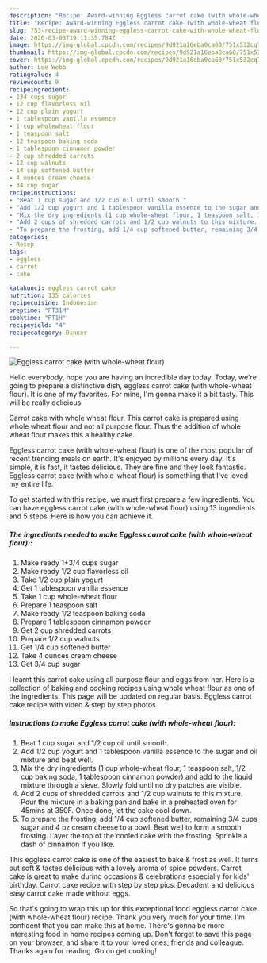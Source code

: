 ```yaml
---
description: "Recipe: Award-winning Eggless carrot cake (with whole-wheat flour)"
title: "Recipe: Award-winning Eggless carrot cake (with whole-wheat flour)"
slug: 753-recipe-award-winning-eggless-carrot-cake-with-whole-wheat-flour
date: 2020-03-03T19:11:35.784Z
image: https://img-global.cpcdn.com/recipes/9d921a16eba0ca60/751x532cq70/eggless-carrot-cake-with-whole-wheat-flour-recipe-main-photo.jpg
thumbnail: https://img-global.cpcdn.com/recipes/9d921a16eba0ca60/751x532cq70/eggless-carrot-cake-with-whole-wheat-flour-recipe-main-photo.jpg
cover: https://img-global.cpcdn.com/recipes/9d921a16eba0ca60/751x532cq70/eggless-carrot-cake-with-whole-wheat-flour-recipe-main-photo.jpg
author: Lee Webb
ratingvalue: 4
reviewcount: 9
recipeingredient:
- 134 cups sugar
- 12 cup flavorless oil
- 12 cup plain yogurt
- 1 tablespoon vanilla essence
- 1 cup wholewheat flour
- 1 teaspoon salt
- 12 teaspoon baking soda
- 1 tablespoon cinnamon powder
- 2 cup shredded carrots
- 12 cup walnuts
- 14 cup softened butter
- 4 ounces cream cheese
- 34 cup sugar
recipeinstructions:
- "Beat 1 cup sugar and 1/2 cup oil until smooth."
- "Add 1/2 cup yogurt and 1 tablespoon vanilla essence to the sugar and oil mixture and beat well."
- "Mix the dry ingredients (1 cup whole-wheat flour, 1 teaspoon salt, 1/2 cup baking soda, 1 tablespoon cinnamon powder) and add to the liquid mixture through a sieve. Slowly fold until no dry patches are visible."
- "Add 2 cups of shredded carrots and 1/2 cup walnuts to this mixture. Pour the mixture in a baking pan and bake in a preheated oven for 45mins at 350F. Once done, let the cake cool down."
- "To prepare the frosting, add 1/4 cup softened butter, remaining 3/4 cups sugar and 4 oz cream cheese to a bowl. Beat well to form a smooth frosting. Layer the top of the cooled cake with the frosting. Sprinkle a dash of cinnamon if you like."
categories:
- Resep
tags:
- eggless
- carrot
- cake

katakunci: eggless carrot cake
nutrition: 135 calories
recipecuisine: Indonesian
preptime: "PT31M"
cooktime: "PT1H"
recipeyield: "4"
recipecategory: Dinner

---
```



![Eggless carrot cake (with whole-wheat flour)](https://img-global.cpcdn.com/recipes/9d921a16eba0ca60/751x532cq70/eggless-carrot-cake-with-whole-wheat-flour-recipe-main-photo.jpg)

Hello everybody, hope you are having an incredible day today. Today, we're going to prepare a distinctive dish, eggless carrot cake (with whole-wheat flour). It is one of my favorites. For mine, I'm gonna make it a bit tasty. This will be really delicious.

Carrot cake with whole wheat flour. This carrot cake is prepared using whole wheat flour and not all purpose flour. Thus the addition of whole wheat flour makes this a healthy cake.

Eggless carrot cake (with whole-wheat flour) is one of the most popular of recent trending meals on earth. It's enjoyed by millions every day. It's simple, it is fast, it tastes delicious. They are fine and they look fantastic. Eggless carrot cake (with whole-wheat flour) is something that I've loved my entire life.


To get started with this recipe, we must first prepare a few ingredients. You can have eggless carrot cake (with whole-wheat flour) using 13 ingredients and 5 steps. Here is how you can achieve it.

##### The ingredients needed to make Eggless carrot cake (with whole-wheat flour)::

1. Make ready 1+3/4 cups sugar
1. Make ready 1/2 cup flavorless oil
1. Take 1/2 cup plain yogurt
1. Get 1 tablespoon vanilla essence
1. Take 1 cup whole-wheat flour
1. Prepare 1 teaspoon salt
1. Make ready 1/2 teaspoon baking soda
1. Prepare 1 tablespoon cinnamon powder
1. Get 2 cup shredded carrots
1. Prepare 1/2 cup walnuts
1. Get 1/4 cup softened butter
1. Take 4 ounces cream cheese
1. Get 3/4 cup sugar


I learnt this carrot cake using all purpose flour and eggs from her. Here is a collection of baking and cooking recipes using whole wheat flour as one of the ingredients. This page will be updated on regular basis. Eggless carrot cake recipe with video &amp; step by step photos. 

##### Instructions to make Eggless carrot cake (with whole-wheat flour):

1. Beat 1 cup sugar and 1/2 cup oil until smooth.
1. Add 1/2 cup yogurt and 1 tablespoon vanilla essence to the sugar and oil mixture and beat well.
1. Mix the dry ingredients (1 cup whole-wheat flour, 1 teaspoon salt, 1/2 cup baking soda, 1 tablespoon cinnamon powder) and add to the liquid mixture through a sieve. Slowly fold until no dry patches are visible.
1. Add 2 cups of shredded carrots and 1/2 cup walnuts to this mixture. Pour the mixture in a baking pan and bake in a preheated oven for 45mins at 350F. Once done, let the cake cool down.
1. To prepare the frosting, add 1/4 cup softened butter, remaining 3/4 cups sugar and 4 oz cream cheese to a bowl. Beat well to form a smooth frosting. Layer the top of the cooled cake with the frosting. Sprinkle a dash of cinnamon if you like.


This eggless carrot cake is one of the easiest to bake &amp; frost as well. It turns out soft &amp; tastes delicious with a lovely aroma of spice powders. Carrot cake is great to make during occasions &amp; celebrations especially for kids&#39; birthday. Carrot cake recipe with step by step pics. Decadent and delicious easy carrot cake made without eggs. 

So that's going to wrap this up for this exceptional food eggless carrot cake (with whole-wheat flour) recipe. Thank you very much for your time. I'm confident that you can make this at home. There's gonna be more interesting food in home recipes coming up. Don't forget to save this page on your browser, and share it to your loved ones, friends and colleague. Thanks again for reading. Go on get cooking!
